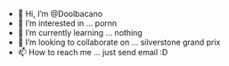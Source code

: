 - 👋 Hi, I’m @Doolbacano
- 👀 I’m interested in ... pornn
- 🌱 I’m currently learning ... nothing
- 💞️ I’m looking to collaborate on ... silverstone grand prix
- 📫 How to reach me ... just send email :D

<!---
Doolbacano/Doolbacano is a ✨ special ✨ repository because its `README.md` (this file) appears on your GitHub profile.
You can click the Preview link to take a look at your changes.
--->
